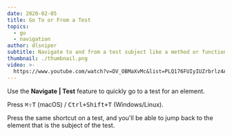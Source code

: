 ```yaml
---
date: 2020-02-05
title: Go To or From a Test
topics:
  - go
  - navigation
author: dlsniper
subtitle: Navigate to and from a test subject like a method or function.
thumbnail: ./thumbnail.png
video: >-
  https://www.youtube.com/watch?v=DV_OBMaXvMc&list=PLQ176FUIyIUZrbrlz4AY1V8VzBJKZyVlW&index=67
---
```


Use the **Navigate | Test** feature to quickly go to a test for an element.

Press <kbd>⌘⇧T</kbd> (macOS) / <kbd>Ctrl+Shift+T</kbd> (Windows/Linux).

Press the same shortcut on a test, and you'll be able to jump back to the element that is the subject of the test.
